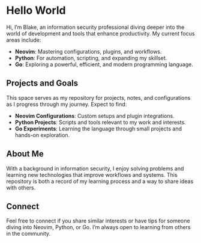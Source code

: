 # Hello World

Hi, I’m Blake, an information security professional diving deeper into the world of development and tools that enhance productivity. My current focus areas include:

- **Neovim**: Mastering configurations, plugins, and workflows.
- **Python**: For automation, scripting, and expanding my skillset.
- **Go**: Exploring a powerful, efficient, and modern programming language.

## Projects and Goals

This space serves as my repository for projects, notes, and configurations as I progress through my journey. Expect to find:

- **Neovim Configurations**: Custom setups and plugin integrations.
- **Python Projects**: Scripts and tools relevant to my work and interests.
- **Go Experiments**: Learning the language through small projects and hands-on exploration.

## About Me

With a background in information security, I enjoy solving problems and learning new technologies that improve workflows and systems. This repository is both a record of my learning process and a way to share ideas with others.

## Connect

Feel free to connect if you share similar interests or have tips for someone diving into Neovim, Python, or Go. I’m always open to learning from others in the community.

